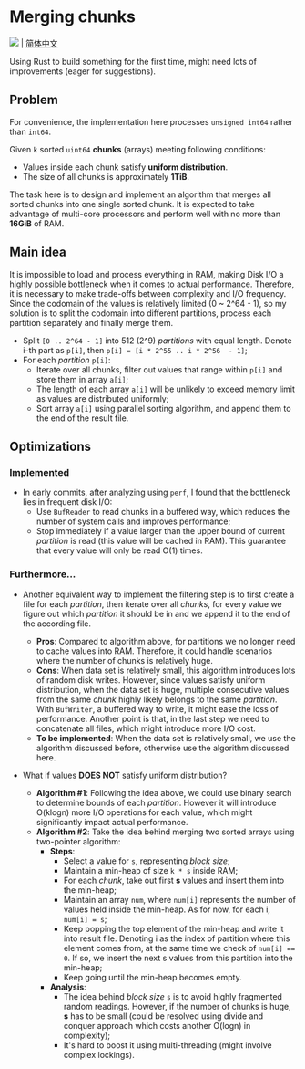 # Merging chunks

![](https://github.com/codgician/merging-chunks/workflows/merging-chunks/badge.svg) | [简体中文](README_CN.md)

Using Rust to build something for the first time, might need lots of improvements (eager for suggestions).

## Problem

For convenience, the implementation here processes `unsigned int64` rather than `int64`.

Given `k` sorted `uint64` **chunks** (arrays) meeting following conditions:

- Values inside each chunk satisfy **uniform distribution**.
- The size of all chunks is approximately **1TiB**.

The task here is to design and implement an algorithm that merges all sorted chunks into one single sorted chunk. It is expected to take advantage of multi-core processors and perform well with no more than **16GiB** of RAM.

## Main idea

It is impossible to load and process everything in RAM, making Disk I/O a highly possible bottleneck when it comes to actual performance. Therefore, it is necessary to make trade-offs between complexity and I/O frequency. Since the codomain of the values is relatively limited (0 ~ 2^64 - 1), so my solution is to split the codomain into different partitions, process each partition separately and finally merge them. 

- Split `[0 .. 2^64 - 1]` into 512 (2^9) *partitions* with equal length. Denote i-th part as `p[i]`, then `p[i] = [i * 2^55 .. i * 2^56  - 1]`;
- For each *partition* `p[i]`:
  -  Iterate over all chunks, filter out values that range within `p[i]` and store them in array `a[i]`;
  -  The length of each array `a[i]` will be unlikely to exceed memory limit as values are distributed uniformly;
  -  Sort array `a[i]` using parallel sorting algorithm, and append them to the end of the result file.

## Optimizations

### Implemented

- In early commits, after analyzing using `perf`, I found that the bottleneck lies in frequent disk I/O:
  - Use `BufReader` to read chunks in a buffered way, which reduces the number of system calls and improves performance;
  - Stop immediately if a value larger than the upper bound of current *partition* is read (this value will be cached in RAM). This guarantee that every value will only be read O(1) times. 

### Furthermore...

- Another equivalent way to implement the filtering step is to first create a file for each *partition*, then iterate over all *chunks*, for every value we figure out which *partition* it should be in and we append it to the end of the according file.
  - **Pros**: Compared to algorithm above, for partitions we no longer need to cache values into RAM. Therefore, it could handle scenarios where the number of chunks is relatively huge.
  - **Cons**: When data set is relatively small, this algorithm introduces lots of random disk writes. However, since values satisfy uniform distribution, when the data set is huge, multiple consecutive values from the same *chunk* highly likely belongs to the same *partition*. With `BufWriter`, a buffered way to write, it might ease the loss of performance. Another point is that, in the last step we need to concatenate all files, which might introduce more I/O cost. 
  - **To be implemented**: When the data set is relatively small, we use the algorithm discussed before, otherwise use the algorithm discussed here.

- What if values **DOES NOT** satisfy uniform distribution?
  - **Algorithm #1**: Following the idea above, we could use binary search to determine bounds of each *partition*. However it will introduce O(klogn) more I/O operations for each value, which might significantly impact actual performance.
  - **Algorithm #2**: Take the idea behind merging two sorted arrays using two-pointer algorithm:
    - **Steps**: 
      - Select a value for `s`, representing *block size*;
      - Maintain a min-heap of size `k * s` inside RAM;
      - For each *chunk*, take out first **s** values and insert them into the min-heap;
      - Maintain an array `num`, where `num[i]` represents the number of values held inside the min-heap. As for now, for each i, `num[i] = s`;
      - Keep popping the top element of the min-heap and write it into result file. Denoting i as the index of partition where this element comes from, at the same time we check of `num[i] == 0`. If so, we insert the next s values from this partition into the min-heap;
      - Keep going until the min-heap becomes empty.
    - **Analysis**: 
      - The idea behind *block size* `s` is to avoid highly fragmented random readings. However, if the number of chunks is huge, **s** has to be small (could be resolved using divide and conquer approach which costs another O(logn) in complexity);
      - It's hard to boost it using multi-threading (might involve complex lockings).